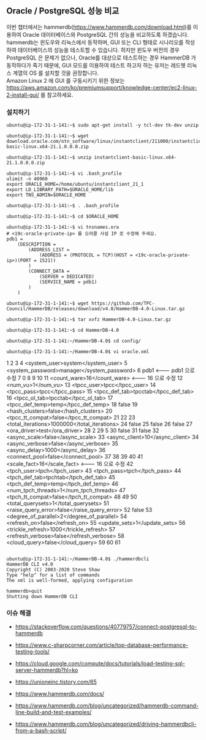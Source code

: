 ## Oracle / PostgreSQL 성능 비교 ##

이번 챕터에서는 hammerdb(https://www.hammerdb.com/download.html)를 이용하여 Oracle 데이터베이스와 PostgreSQL 간의 성능을 비교하도록 하겠습니다. hammerdb는 윈도우와 리눅스에서 동작하며, GUI 또는 CLI 형태로 시나리오를 작성하여 데이터베이스의 성능을 테스트할 수 있습니다. 하지만 윈도우 버전의 경우 PostgreSQL 은 문제가 없으나, Oracle를 대상으로 테스트하는 경우 HammerDB 가 동작하다가 죽기 때문에, GUI 모드를 이용하여 테스트 하고자 하는 유저는 레드헷 리눅스 계열의 OS 를 설치할 것을 권장합니다.   
Amazon Linux 2 에 GUI 를 구동시키기 위한 정보는 https://aws.amazon.com/ko/premiumsupport/knowledge-center/ec2-linux-2-install-gui/ 를 참고하세요.

### 설치하기 ###

```
ubuntu@ip-172-31-1-141:~$ sudo apt-get install -y tcl-dev tk-dev unzip

ubuntu@ip-172-31-1-141:~$ wget download.oracle.com/otn_software/linux/instantclient/211000/instantclient-basic-linux.x64-21.1.0.0.0.zip

ubuntu@ip-172-31-1-141:~$ unzip instantclient-basic-linux.x64-21.1.0.0.0.zip 

ubuntu@ip-172-31-1-141:~$ vi .bash_profile
ulimit -n 40960
export ORACLE_HOME=/home/ubuntu/instantclient_21_1
export LD_LIBRARY_PATH=$ORACLE_HOME/lib
export TNS_ADMIN=$ORACLE_HOME

ubuntu@ip-172-31-1-141:~$ . .bash_profile

ubuntu@ip-172-31-1-141:~$ cd $ORACLE_HOME

ubuntu@ip-172-31-1-141:~$ vi tnsnames.ora
# <19c-oracle-private-ip> 를 오라클 사설 IP 로 수정해 주세요.
pdb1 =
    (DESCRIPTION =
        (ADDRESS_LIST =
            (ADDRESS = (PROTOCOL = TCP)(HOST = <19c-oracle-private-ip>)(PORT = 1521))
        )
        (CONNECT_DATA =
            (SERVER = DEDICATED)
            (SERVICE_NAME = pdb1)
        )
    )
    
ubuntu@ip-172-31-1-141:~$ wget https://github.com/TPC-Council/HammerDB/releases/download/v4.0/HammerDB-4.0-Linux.tar.gz

ubuntu@ip-172-31-1-141:~$ tar xvfz HammerDB-4.0-Linux.tar.gz

ubuntu@ip-172-31-1-141:~$ cd HammerDB-4.0

ubuntu@ip-172-31-1-141:~/HammerDB-4.0$ cd config/

ubuntu@ip-172-31-1-141:~/HammerDB-4.0$ vi oracle.xml
```
 1 <?xml version="1.0" encoding="utf-8"?>
  2 <oracle>
  3     <connection>
  4         <system_user>system</system_user>
  5         <system_password>manager</system_password>
  6         <instance>pdb1</instance>                        <--- pdb1 으로 수정
  7         <rac>0</rac>
  8     </connection>
  9     <tpcc>
 10         <schema>
 11             <count_ware>16</count_ware>                  <--- 16 으로 수정 
 12             <num_vu>1</num_vu>
 13             <tpcc_user>tpcc</tpcc_user>
 14             <tpcc_pass>tpcc</tpcc_pass>
 15             <tpcc_def_tab>tpcctab</tpcc_def_tab>
 16             <tpcc_ol_tab>tpcctab</tpcc_ol_tab>
 17             <tpcc_def_temp>temp</tpcc_def_temp>
 18             <partition>false</partition>
 19             <hash_clusters>false</hash_clusters>
 20             <tpcc_tt_compat>false</tpcc_tt_compat>
 21         </schema>
 22         <driver>
 23             <total_iterations>1000000</total_iterations>
 24             <raiseerror>false</raiseerror>
 25             <keyandthink>false</keyandthink>
 26             <checkpoint>false</checkpoint>
 27             <ora_driver>test</ora_driver>
 28             <rampup>2</rampup>
 29             <duration>5</duration>
 30             <allwarehouse>false</allwarehouse>
 31             <timeprofile>false</timeprofile>
 32             <async_scale>false</async_scale>
 33             <async_client>10</async_client>
 34             <async_verbose>false</async_verbose>
 35             <async_delay>1000</async_delay>
 36             <connect_pool>false</connect_pool>
 37         </driver>
 38     </tpcc>
 39     <tpch>
 40         <schema>
 41             <scale_fact>16</scale_fact>                   <--- 16 으로 수정
 42             <tpch_user>tpch</tpch_user>
 43             <tpch_pass>tpch</tpch_pass>
 44             <tpch_def_tab>tpchtab</tpch_def_tab>
 45             <tpch_def_temp>temp</tpch_def_temp>
 46             <num_tpch_threads>1</num_tpch_threads>
 47             <tpch_tt_compat>false</tpch_tt_compat>
 48         </schema>
 49         <driver>
 50             <total_querysets>1</total_querysets>
 51             <raise_query_error>false</raise_query_error>
 52             <verbose>false</verbose>
 53             <degree_of_parallel>2</degree_of_parallel>
 54             <refresh_on>false</refresh_on>
 55             <update_sets>1</update_sets>
 56             <trickle_refresh>1000</trickle_refresh>
 57             <refresh_verbose>false</refresh_verbose>
 58             <cloud_query>false</cloud_query>
 59         </driver>
 60     </tpch>
 61 </oracle>
```

ubuntu@ip-172-31-1-141:~/HammerDB-4.0$ ./hammerdbcli 
HammerDB CLI v4.0
Copyright (C) 2003-2020 Steve Shaw
Type "help" for a list of commands
The xml is well-formed, applying configuration

hammerdb>quit
Shutting down HammerDB CLI
```

### 이슈 해결 ###

* https://stackoverflow.com/questions/40779757/connect-postgresql-to-hammerdb

* https://www.c-sharpcorner.com/article/top-database-performance-testing-tools/

* https://cloud.google.com/compute/docs/tutorials/load-testing-sql-server-hammerdb?hl=ko

* https://unioneinc.tistory.com/65

* https://www.hammerdb.com/docs/

* https://www.hammerdb.com/blog/uncategorized/hammerdb-command-line-build-and-test-examples/

* https://www.hammerdb.com/blog/uncategorized/driving-hammerdbcli-from-a-bash-script/

